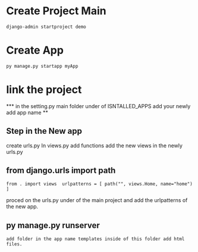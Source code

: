 # Create Project Main 
`django-admin startproject demo`

# Create App 
`py manage.py startapp myApp`

# link the project 

*** in the setting.py main folder under of ISNTALLED_APPS add your newly add app name **

## Step in the New app

create urls.py
In views.py add functions
add the new views in the newly urls.py

## from django.urls import path

` from . import views 
 urlpatterns = [
     path("", views.Home, name="home")
 ]
`

proced on the urls.py under of the main project 
and add the urlpatterns of the new app.

## py manage.py runserver

` add folder in the app name
templates inside of this folder
add html files.
`